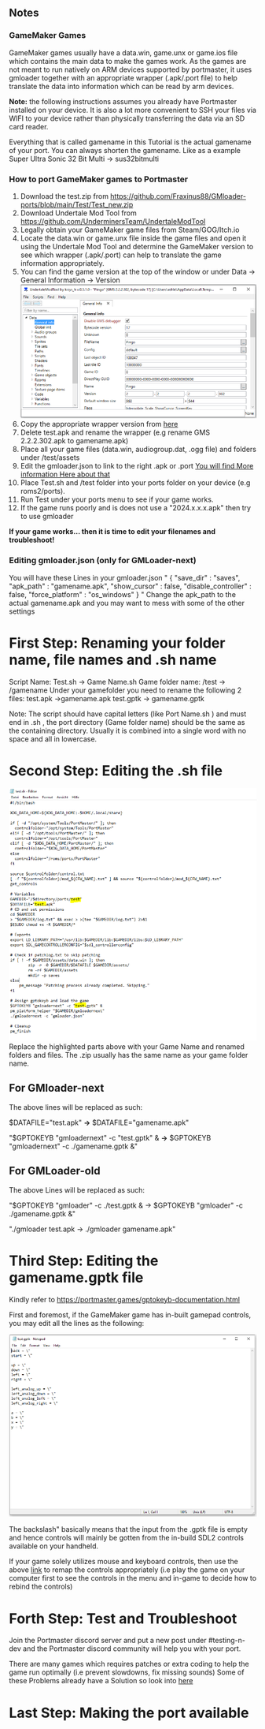 ## Notes

### **GameMaker Games**

GameMaker games usually have a data.win, game.unx or game.ios file which contains the main data to make the games work. As the games are not meant to run natively on ARM devices supported by portmaster, it uses gmloader together with an appropriate wrapper (.apk/.port file) to help translate the data into information which can be read by arm devices.

**Note:** the following instructions assumes you already have Portmaster installed on your device. 
It is also a lot more convenient to SSH your files via WIFI to your device rather than physically transferring the data via an SD card reader.

Everything that is called gamename in this Tutorial is the actual gamename of your port. You can always shorten the gamename. Like as a example Super Ultra Sonic 32 Bit Multi -> sus32bitmulti

### **How to port GameMaker games to Portmaster**
1. Download the test.zip from https://github.com/Fraxinus88/GMloader-ports/blob/main/Test/Test_new.zip
2. Download Undertale Mod Tool  from https://github.com/UnderminersTeam/UndertaleModTool
3. Legally obtain your GameMaker game files from Steam/GOG/Itch.io
4. Locate the data.win or game.unx file inside the game files and open it using the Undertale Mod Tool and determine the GameMaker version to see which wrapper (.apk/.port) can help to translate the game information appropriately.
5. You can find the game version at the top of the window or under Data -> General Information -> Version
![Pingo Game Version.png](https://github.com/Damian2809/GMloader-ports/blob/main/images/UTMT.PNG)
6. Copy the appropriate wrapper version from [here](https://github.com/Damian2809/GMloader-ports/tree/main/gmloader%20wrappers%20(APK))
7. Delete test.apk and rename the wrapper (e.g  rename GMS 2.2.2.302.apk to gamename.apk)
8. Place all your game files (data.win, audiogroup.dat, .ogg file) and folders under /test/assets
9. Edit the gmloader.json to link to the right .apk or .port [You will find More information Here about that](https://github.com/Damian2809/GMloader-ports?tab=readme-ov-file#editing-gmloaderjson-only-for-gmloader-next) 
9. Place Test.sh and /test folder into your ports folder on your device (e.g roms2/ports).
10. Run Test under your ports menu to see if your game works.
11. If the game runs poorly and is does not use a "2024.x.x.x.apk" then try to use gmloader

**If your game works... then it is time to edit your filenames and troubleshoot!**

### **Editing gmloader.json (only for GMLoader-next)**
You will have these Lines in your gmloader.json
"
{
    "save_dir" : "saves",
    "apk_path" : "gamename.apk",
    "show_cursor" : false,
    "disable_controller" : false,
    "force_platform" : "os_windows"
}
"
Change the apk_path to the actual gamename.apk and you may want to mess with some of the other settings

# **First Step: Renaming your folder name, file names and .sh name**
Script Name: Test.sh -> Game Name.sh
Game folder name: /test -> /gamename
Under your gamefolder you need to rename the following 2 files:
test.apk ->gamename.apk
test.gptk -> gamename.gptk

Note: The script should have capital letters (like Port Name.sh ) and must end in .sh , the port directory (Game folder name) should be the same as the containing directory. Usually it is combined into a single word with no space and all in lowercase.

# **Second Step: Editing the .sh file**
![Testsh.png](https://github.com/Damian2809/GMloader-ports/blob/main/images/Testsh.png)
Replace the highlighted parts above with your Game Name and renamed folders and files. The .zip usually has the same name as your game folder name.

## For GMloader-next
The above lines will be replaced as such:

$DATAFILE="test.apk" **→** $DATAFILE="gamename.apk"

"$GPTOKEYB "gmloadernext" -c "test.gptk" & **→** $GPTOKEYB "gmloadernext" -c ./gamename.gptk &"

## For GMLoader-old
The above Lines will be replaced as such:

"$GPTOKEYB "gmloader" -c ./test.gptk & → $GPTOKEYB "gmloader" -c ./gamename.gptk &"

"./gmloader test.apk → ./gmloader gamename.apk"

# **Third Step: Editing the gamename.gptk file**
Kindly refer to https://portmaster.games/gptokeyb-documentation.html

First and foremost, if the GameMaker game has in-built gamepad controls, you may edit all the lines as the following:

![testaptk.png](https://github.com/Damian2809/GMloader-ports/blob/main/images/testgptk.png)

The backslash\" basically means that the input from the .gptk file is empty and hence controls will mainly be gotten from the in-build SDL2 controls available on your handheld.

If your game solely utilizes mouse and keyboard controls, then use the above [link](https://portmaster.games/gptokeyb-documentation.html) to remap the controls appropriately (i.e play the game on your computer first to see the controls in the menu and in-game to decide how to rebind the controls)

# **Forth Step: Test and Troubleshoot**
Join the Portmaster discord server and put a new post under #testing-n-dev and the Portmaster discord community will help you with your port.

There are many games which requires patches or extra coding to help the game run optimally (i.e prevent slowdowns, fix missing sounds)
Some of these Problems already have a Solution so look into [here](https://github.com/Damian2809/GMloader-ports/tree/main/Bugs)


# **Last Step: Making the port available**

